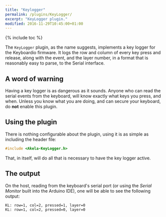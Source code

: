 ```yaml
---
title: "Keylogger"
permalink: /plugins/KeyLogger/
excerpt: "KeyLogger plugin."
modified: 2016-11-29T10:45:00+01:00
---
```


{% include toc %}

The `KeyLogger` plugin, as the name suggests, implements a key logger for the
Keyboardio firmware. It logs the row and column of every key press and release,
along with the event, and the layer number, in a format that is reasonably easy
to parse, to the Serial interface.

## A word of warning

Having a key logger is as dangerous as it sounds. Anyone who can read the serial
events from the keyboard, will know exactly what keys you press, and when.
Unless you know what you are doing, and can secure your keyboard, do **not**
enable this plugin.

## Using the plugin

There is nothing configurable about the plugin, using it is as simple as
including the header file:

```c++
#include <Akela-KeyLogger.h>
```

That, in itself, will do all that is necessary to have the key logger active.

## The output

On the host, reading from the keyboard's serial port (or using the *Serial
Monitor* built into the Arduino IDE), one will be able to see the following
output:

```
KL: row=1, col=2, pressed=1, layer=0
KL: row=1, col=2, pressed=0, layer=0
```
